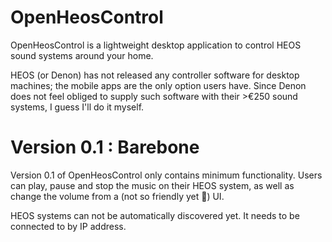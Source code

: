 # OpenHeosControl

OpenHeosControl is a lightweight desktop application to control HEOS sound systems around your home.

HEOS (or Denon) has not released any controller software for desktop machines; the mobile apps are the only option users have.
Since Denon does not feel obliged to supply such software with their >€250 sound systems, I guess I'll do it myself.

# Version 0.1 : Barebone
Version 0.1 of OpenHeosControl only contains minimum functionality. Users can play, pause and stop the music on their HEOS system, as well as change the volume from a (not so friendly yet 🤔) UI.

HEOS systems can not be automatically discovered yet. It needs to be connected to by IP address.
